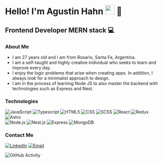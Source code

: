 <h1>Hello! I'm Agustin Hahn <img src="https://raw.githubusercontent.com/iampavangandhi/iampavangandhi/master/gifs/Hi.gif" width="30px"> 🚀</h1>
<h2>Frontend Developer MERN stack 💻 </h2>

### About Me
- I am 27 years old and I am from Rosario, Santa Fe, Argentina.
- I am a self-taught and highly creative individual who seeks to learn and improve every day.
- I enjoy the logic problems that arise when creating apps. In addition, I always look for a minimalist approach to design.
- I am in the process of learning Node JS to also master the backend with technologies such as Express and Nest.

### Technologies
  ![JavaScript](https://img.shields.io/badge/-JavaScript-333333?style=flat&logo=javascript)
  ![Typescript](https://img.shields.io/badge/-Typescript-333333?style=flat&logo=typescript)
  ![HTML5](https://img.shields.io/badge/-HTML5-333333?style=flat&logo=HTML5)
  ![CSS](https://img.shields.io/badge/-CSS-333333?style=flat&logo=CSS3&logoColor=1572B6)
  ![SCSS](https://img.shields.io/badge/-SCSS-333333?style=flat&logo=SASS&logoColor=CE6B9E)
  ![React](https://img.shields.io/badge/-React-333333?style=flat&logo=react)
  ![Redux](https://img.shields.io/badge/-Redux-333333?style=flat&logo=redux)
  ![Astro](https://img.shields.io/badge/-Redux-333333?style=flat&logo=astro)
  <br/>
  ![Node.js](https://img.shields.io/badge/-Node.js-333333?style=flat&logo=node.js)
  ![Nest.js](https://img.shields.io/badge/-MongoDB-333333?style=flat&logo=nestjs)
  ![Express](https://img.shields.io/badge/-Express-333333?style=flat&logo=express)
  ![MongoDB](https://img.shields.io/badge/-MongoDB-333333?style=flat&logo=MongoDB)

### Contact Me
<a href="https://ar.linkedin.com/in/agustin-hahn-766b98183"><img alt="LinkedIn" src="https://img.shields.io/badge/LinkedIn-Agustin%20Hahn-blue?style=flat-square&logo=linkedin"></a>
<a href="Agustin.f.hahn@gmail.com"><img alt="Email" src="https://img.shields.io/badge/Gmail-Agustin.f.hahn@gmail.com-blue?style=flat-square&logo=gmail"></a>  

![GitHub Activity](https://github-readme-stats.vercel.app/api?username=agustinhahn&show_icons=true)
